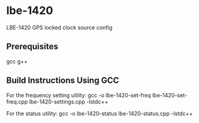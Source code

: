 # lbe-1420
LBE-1420 GPS locked clock source config

## Prerequisites ##

gcc g++


## Build Instructions Using GCC ##

For the frequency setting utility:
gcc -o lbe-1420-set-freq lbe-1420-set-freq.cpp lbe-1420-settings.cpp -lstdc++

For the status utility:
gcc -o lbe-1420-status lbe-1420-status.cpp -lstdc++
